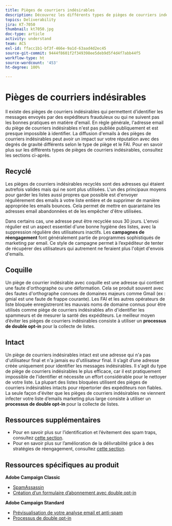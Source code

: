 ```yaml
---
title: Pièges de courriers indésirables
description: Découvrez les différents types de pièges de courriers indésirables.
topics: Deliverability
jira: KT-7050
thumbnail: kt7050.jpg
doc-type: article
activity: understand
team: ACS
exl-id: ffacc1b1-bf3f-466e-9a1d-63aad4d2ec45
source-git-commit: 9444f8601f2f349398ee5deb9d5f4d4f7abb44f5
workflow-type: ht
source-wordcount: '453'
ht-degree: 100%

---
```


# Pièges de courriers indésirables

Il existe des pièges de courriers indésirables qui permettent d’identifier les messages envoyés par des expéditeurs frauduleux ou qui ne suivent pas les bonnes pratiques en matière d&#39;email. En règle générale, l&#39;adresse email du piège de courriers indésirables n&#39;est pas publiée publiquement et est presque impossible à identifier. La diffusion d&#39;emails à des pièges de courriers indésirables peut avoir un impact sur votre réputation avec des degrés de gravité différents selon le type de piège et le FAI. Pour en savoir plus sur les différents types de pièges de courriers indésirables, consultez les sections ci-après.

## Recyclé

Les pièges de courriers indésirables recyclés sont des adresses qui étaient autrefois valides mais qui ne sont plus utilisées. L&#39;un des principaux moyens pour garder les listes aussi propres que possible est d&#39;envoyer régulièrement des emails à votre liste entière et de supprimer de manière appropriée les emails bounces. Cela permet de mettre en quarantaine les adresses email abandonnées et de les empêcher d&#39;être utilisées.

Dans certains cas, une adresse peut être recyclée sous 30 jours. L&#39;envoi régulier est un aspect essentiel d&#39;une bonne hygiène des listes, avec la suppression régulière des utilisateurs inactifs. Les **campagnes de réengagement** font généralement partie de programmes sophistiqués de marketing par email. Ce style de campagne permet à l’expéditeur de tenter de récupérer des utilisateurs qui autrement ne feraient plus l&#39;objet d&#39;envois d&#39;emails.

## Coquille

Un piège de courrier indésirable avec coquille est une adresse qui contient une faute d&#39;orthographe ou une déformation. Cela se produit souvent avec des fautes d&#39;orthographe connues de domaines majeurs comme Gmail (ex : gmial est une faute de frappe courante). Les FAI et les autres opérateurs de liste bloquée enregistreront les mauvais noms de domaine connus pour être utilisés comme piège de courriers indésirables afin d&#39;identifier les spammeurs et de mesurer la santé des expéditeurs. Le meilleur moyen d’éviter les pièges de courriers indésirables consiste à utiliser un **processus de double opt-in** pour la collecte de listes.

## Intact

Un piège de courriers indésirables intact est une adresse qui n&#39;a pas d&#39;utilisateur final et n&#39;a jamais eu d&#39;utilisateur final. Il s’agit d’une adresse créée uniquement pour identifier les messages indésirables. Il s&#39;agit du type de piège de courriers indésirables le plus efficace, car il est pratiquement impossible de l&#39;identifier et nécessite un effort considérable pour le nettoyer de votre liste. La plupart des listes bloquées utilisent des pièges de courriers indésirables intacts pour répertorier des expéditeurs non fiables. La seule façon d&#39;éviter que les pièges de courriers indésirables ne viennent infecter votre liste d’emails marketing plus large consiste à utiliser un **processus de double opt-in** pour la collecte de listes.

## Ressources supplémentaires

* Pour en savoir plus sur l’identification et l’évitement des spam traps, consultez [cette section](/help/additional-resources/all-about-spam-traps.md).
* Pour en savoir plus sur l’amélioration de la délivrabilité grâce à des stratégies de réengagement, consultez [cette section](/help/additional-resources/re-engagement.md).

## Ressources spécifiques au produit

**Adobe Campaign Classic**

* [SpamAssassin](https://experienceleague.adobe.com/docs/campaign-classic/using/sending-messages/deliverability-management/spamassassin.html?lang=fr-FR#using-spamassassin)
* [Création d’un formulaire d’abonnement avec double opt-in](https://experienceleague.adobe.com/docs/campaign-classic/using/designing-content/web-forms/use-cases--web-forms.html?lang=fr-FR#create-a-subscription--form-with-double-opt-in)

**Adobe Campaign Standard**

* [Prévisualisation de votre analyse email et anti-spam](https://experienceleague.adobe.com/docs/campaign-standard-learn/tutorials/designing-content/email-designer/preview-your-email.html?lang=fr#designing-content)
* [Processus de double opt-in](https://experienceleague.adobe.com/docs/campaign-standard/using/communication-channels/landing-pages/setting-up-a-double-opt-in-process.html?lang=fr#communication-channels)
